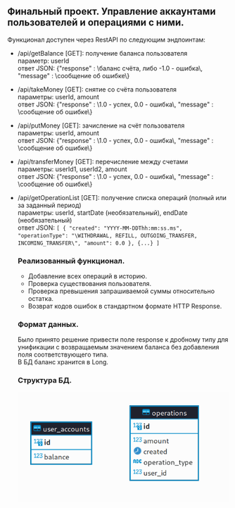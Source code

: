 ## Финальный проект. Управление аккаунтами пользователей и операциями с ними.
Функционал доступен через RestAPI по следующим эндпоинтам:
- /api/getBalance [GET]: получение баланса пользователя\
  параметр: userId\
  ответ JSON: {"response" : \\баланс счёта, либо -1.0 - ошибка\\, "message" : \\сообщение об ошибке\\}
- /api/takeMoney [GET]: снятие со счёта пользователя\
  параметры: userId, amount\
  ответ JSON: {"response" : \\1.0 - успех, 0.0 - ошибка\\, "message" : \\сообщение об ошибке\\}
- /api/putMoney [GET]: зачисление на счёт пользователя\
  параметры: userId, amount\
  ответ JSON: {"response" : \\1.0 - успех, 0.0 - ошибка\\, "message" : \\сообщение об ошибке\\}
- /api/transferMoney [GET]: перечисление между счетами\
  параметры: userId1, userId2, amount\
  ответ JSON: {"response" : \\1.0 - успех, 0.0 - ошибка\\, "message" : \\сообщение об ошибке\\}
- /api/getOperationList [GET]: получение списка операций (полный или за заданный период)\
  параметры: userId, startDate (необязательный), endDate (необязательный)\
  ответ JSON: ```[
                  {
                      "created": "YYYY-MM-DDThh:mm:ss.ms",
                      "operationType": "\WITHDRAWAL, REFILL, OUTGOING_TRANSFER, INCOMING_TRANSFER\",
                      "amount": 0.0
                  },
                  {...}
                ]```

  ### Реализованный функционал.
  - Добавление всех операций в историю.
  - Проверка существования пользователя.
  - Проверка превышения запрашиваемой суммы относительно остатка.
  - Возврат кодов ошибок в стандартном формате HTTP Response.
 
  ### Формат данных.
  Было принято решение привести поле response к дробному типу для унификации с возвращаемым значением баланса без добавления поля соответствующего типа.\
  В БД баланс хранится в Long.

  ### Структура БД.
  <img src="/img/01.png" alt="screen" title="DB_struct">
